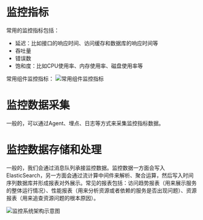 # 监控指标
常用的监控指标包括：
- 延迟：比如接口的响应时间、访问缓存和数据库的响应时间等
- 吞吐量
- 错误数
- 饱和度：比如CPU使用率、内存使用率、磁盘使用率等

常用组件监控指标：
![常用组件监控指标](https://static001.geekbang.org/resource/image/1a/1a/1a29724ee8a33593797a5947d765f11a.jpg)

# 监控数据采集
一般的，可以通过Agent、埋点、日志等方式来采集监控指标数据。

# 监控数据存储和处理
一般的，我们会通过消息队列承接监控数据。监控数据一方面会写入ElasticSearch，另一方面会通过流计算中间件来解析、聚合运算，然后写入时间序列数据库并形成报表对外展示。常见的报表包括：访问趋势报表（用来展示服务的整体运行情况）、性能报表（用来分析资源或者依赖的服务是否出现问题）、资源报表（用来追查资源问题的根本原因）。

![监控系统架构示意图](https://static001.geekbang.org/resource/image/88/62/88a8d8c2461297fed4e95214f4325e62.jpg)